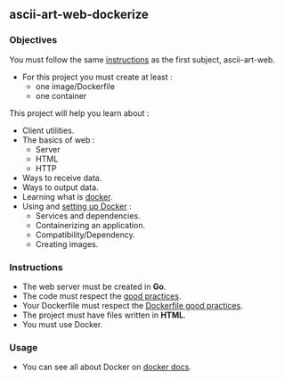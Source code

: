 ## ascii-art-web-dockerize

### Objectives

You must follow the same [instructions](https://github.com/01-edu/public/ascii-art-web.en.md) as the first subject, ascii-art-web.

- For this project you must create at least :
  - one image/Dockerfile
  - one container

This project will help you learn about :

- Client utilities.
- The basics of web :
  - Server
  - HTML
  - HTTP
- Ways to receive data.
- Ways to output data.
- Learning what is [docker](https://docs.docker.com).
- Using and [setting up Docker](https://docs.docker.com/get-started/) :
  - Services and dependencies.
  - Containerizing an application.
  - Compatibility/Dependency.
  - Creating images.

### Instructions

- The web server must be created in **Go**.
- The code must respect the [good practices](https://github.com/01-edu/public/good-practices.en.md).
- Your Dockerfile must respect the [Dockerfile good practices](https://docs.docker.com/develop/develop-images/dockerfile_best-practices/).
- The project must have files written in **HTML**.
- You must use Docker.

### Usage

- You can see all about Docker on [docker docs](https://docs.docker.com/).
